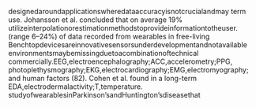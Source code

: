 designedaroundapplicationswheredataaccuracyisnotcrucialandmay term use. Johansson et al. concluded that on average 19%
utilizeinterpolationorestimationmethodstoprovideinformationtotheuser.
(range 6–24%) of data recorded from wearables in free-living
Benchtopdevicesareinnovativesensorsunderdevelopmentandnotavailable
environmentsmaybemissingduetoacombinationoftechnical
commercially.EEG,electroencephalography;ACC,accelerometry;PPG,
photoplethysmography;EKG,electrocardiography;EMG,electromyography; and human factors (82). Cohen et al. found in a long-term
EDA,electrodermalactivity;T,temperature. studyofwearablesinParkinson’sandHuntington’sdiseasethat